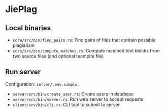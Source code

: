 # JiePlag

## Local binaries

* `core/src/bin/find_pairs.rs`: Find pairs of files that contain possible plagiarism
* `core/src/bin/compute_matches.rs`: Compute matched text blocks from two source files (and optional teamplte file)

## Run server

Configuration: `server/.env.sample`.

* `server/src/bin/create_user.rs`: Create users in database
* `server/src/bin/server.rs`: Run web server to accept requests
* `client/srv/bin/cli.rs`: CLI tool to submit to server

